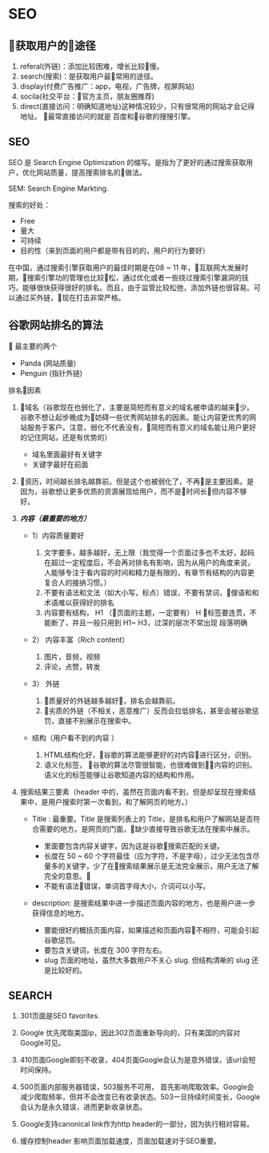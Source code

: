 # SEO

## 获取用户的途径

1. referal(外链)：添加比较困难，增长比较慢。
2. search(搜索)：是获取用户最常用的途径。
3. display(付费广告推广：app，电视，广告牌，视屏网站)
4. socila(社交平台：官方主页，朋友圈推荐)
5. direct(直接访问：明确知道地址)这种情况较少，只有很常用的网站才会记得地址。
    最常直接访问的就是 百度和谷歌的搜搜引擎。


## SEO

SEO 是 Search Engine Optimization 的缩写。是指为了更好的通过搜索获取用户，优化网站质量，提高搜索排名的做法。

SEM: Search Engine Markting.

搜索的好处：
- Free
- 量大
- 可持续
- 目的性（来到页面的用户都是带有目的的，用户的行为要好）

在中国，通过搜索引擎获取用户的最佳时期是在08 ~ 11 年，互联网大发展时期，搜索引擎功的管理也比较松，通过优化或者一些绕过搜索引擎漏洞的技巧，能够很快获得很好的排名。而且，由于监管比较松弛，添加外链也很容易。可以通过买外链，现在打击非常严格。

## 谷歌网站排名的算法

 最主要的两个

- Panda (网站质量)
- Penguin (指针外链)

排名因素

1. 域名（谷歌现在也弱化了，主要是简短而有意义的域名被申请的越来少。谷歌不想让起步晚成为妨碍一些优秀网站排名的因素。能让内容更优秀的网站服务于客户。注意，弱化不代表没有，简短而有意义的域名能让用户更好的记住网站，还是有优势的）
   - 域名里面最好有关键字
   - 关键字最好在前面

2. 资历，时间越长排名越靠前。但是这个也被弱化了，不再是主要因素。是因为，谷歌想让更多优质的资源展现给用户，而不是时间长但内容不够好。

3. ***内容（最重要的地方）***
    - 1）内容质量要好
        1. 文字要多，越多越好，无上限（我觉得一个页面过多也不太好，起码在超过一定程度后，不会再对排名有影响，因为从用户的角度来说，人能够专注于看内容的时间和精力是有限的，有章节有结构的内容更复合人的接纳习惯。）
        2. 不要有语法和文法（如大小写，标点）错误，不要有禁词，俚语和和术语难以获得好的排名
        3. 内容要有结构，
            H1 （页面的主题，一定要有）
            H 标签要连贯，不能断了，并且一般只用到 H1~ H3，过深的层次不常出现
            段落明确

    - 2） 内容丰富（Rich content）    
        1. 图片，音频，视频
        2. 评论，点赞，转发
    - 3） 外链
        1. 质量好的外链越多越好，排名会越靠前。
        2. 劣质的外链（不相关，恶意推广）反而会拉低排名，甚至会被谷歌惩罚，直接不别展示在搜索中。

    - 结构（用户看不到的内容 ）
        1. HTML结构化好，谷歌的算法能够更好的对内容进行区分，识别。
        2. 语义化标签， 谷歌的算法尽管很智能，也很难做到内容的识别。语义化的标签能够让谷歌知道内容的结构和作用。

4. 搜索结果三要素（header 中的，虽然在页面内看不到，但是却呈现在搜索结果中，是用户搜索时第一次看到，和了解网页的地方。）
   - Title : 最重要。Title 是搜索列表上的 Title，是排名和用户了解网站是否符合需要的地方。是网页的门面，缺少直接导致谷歌无法在搜索中展示。
      - 里面要包含内容关键字，因为这是谷歌搜索匹配的关键。
      - 长度在 50 ~ 60 个字符最佳（应为字符，不是字母），过少无法包含尽量多的关键字，少了在搜索结果展示是无法完全展示，用户无法了解完全的意思。
      - 不能有语法错误，单词首字母大小，介词可以小写。

   - description: 是搜索结果中进一步描述页面内容的地方，也是用户进一步获得信息的地方。
      - 要能很好的概括页面内容，如果描述和页面内容不相符，可能会引起谷歌惩罚。
      - 要包含关键词，长度在 300 字符左右。
      - slug 页面的地址，虽然大多数用户不关心 slug. 但结构清晰的 slug 还是比较好的。


## SEARCH

1. 301页面是SEO favorites.
2. Google 优先爬取美国ip，因此302页面重新导向的，只有美国的内容对Google可见。
3.  410页面Google即刻不收录，404页面Google会认为是意外错误，该url会短时间保持。

4. 500页面内部服务器错误，503服务不可用， 首先影响爬取效率。Google会减少爬取频率，但并不会改变已有收录状态。503一旦持续时间变长，Google会认为是永久错误，进而更新收录状态。

5. Google支持canonical link作为http header的一部分，因为执行相对容易。

6. 缓存控制header 影响页面加载速度，页面加载速对于SEO重要。
